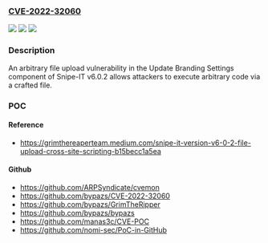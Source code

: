 ### [CVE-2022-32060](https://cve.mitre.org/cgi-bin/cvename.cgi?name=CVE-2022-32060)
![](https://img.shields.io/static/v1?label=Product&message=n%2Fa&color=blue)
![](https://img.shields.io/static/v1?label=Version&message=n%2Fa&color=blue)
![](https://img.shields.io/static/v1?label=Vulnerability&message=n%2Fa&color=brighgreen)

### Description

An arbitrary file upload vulnerability in the Update Branding Settings component of Snipe-IT v6.0.2 allows attackers to execute arbitrary code via a crafted file.

### POC

#### Reference
- https://grimthereaperteam.medium.com/snipe-it-version-v6-0-2-file-upload-cross-site-scripting-b15becc1a5ea

#### Github
- https://github.com/ARPSyndicate/cvemon
- https://github.com/bypazs/CVE-2022-32060
- https://github.com/bypazs/GrimTheRipper
- https://github.com/bypazs/bypazs
- https://github.com/manas3c/CVE-POC
- https://github.com/nomi-sec/PoC-in-GitHub

